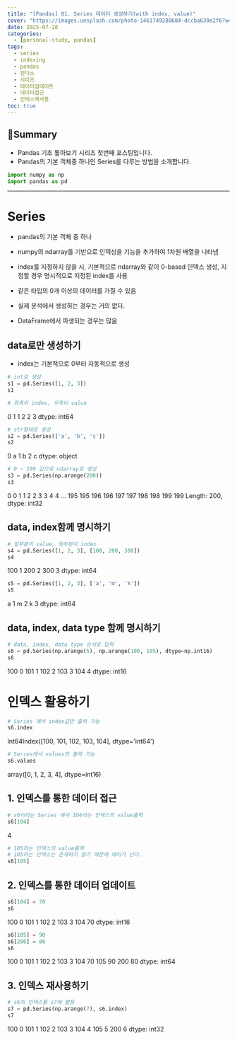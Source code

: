 ```yaml
---
title: "[Pandas] 01. Series 데이터 생성하기(with index, value)"
cover: "https://images.unsplash.com/photo-1461749280684-dccba630e2f6?w=1920&h=1080&fit=crop"
date: 2025-07-18
categories:
  - [personal-study, pandas]
tags:
  - series
  - indexing
  - pandas
  - 판다스
  - 시리즈
  - 데이터업데이트
  - 데이터접근
  - 인덱스재사용
toc: true
---
```

## 🚦Summary
- Pandas 기초 톺아보기 시리즈 첫번째 포스팅입니다.
- Pandas의 기본 객체중 하나인 Series를 다루는 방법을 소개합니다.



```python
import numpy as np
import pandas as pd
```

---


# Series

  - pandas의 기본 객체 중 하나

  - numpy의 ndarray를 기반으로 인덱싱을 기능을 추가하여 1차원 배열을 나타냄

  - index를 지정하지 않을 시, 기본적으로 ndarray와 같이 0-based 인덱스 생성, 지정할 경우 명시적으로 지정된 index를 사용

  - 같은 타입의 0개 이상의 데이터를 가질 수 있음

  - 실제 분석에서 생성하는 경우는 거의 없다.

  - DataFrame에서 파생되는 경우는 많음

## data로만 생성하기

 - index는 기본적으로 0부터 자동적으로 생성

```python
# int로 생성
s1 = pd.Series([1, 2, 3])
s1

# 좌측이 index, 우측이 value
```


0    1
1    2
2    3
dtype: int64


```python
# str형태로 생성
s2 = pd.Series(['a', 'b', 'c'])
s2
```


0    a
1    b
2    c
dtype: object


```python
# 0 ~ 199 값으로 ndarray로 생성
s3 = pd.Series(np.arange(200))
s3
```


0        0
1        1
2        2
3        3
4        4
      ... 
195    195
196    196
197    197
198    198
199    199
Length: 200, dtype: int32

## data, index함께 명시하기

```python
# 앞부분이 value, 뒷부분이 index
s4 = pd.Series([1, 2, 3], [100, 200, 300])
s4
```


100    1
200    2
300    3
dtype: int64


```python
s5 = pd.Series([1, 2, 3], ['a', 'm', 'k'])
s5
```


a    1
m    2
k    3
dtype: int64

## data, index, data type 함께 명시하기

```python
# data, index, data type 순서로 입력
s6 = pd.Series(np.arange(5), np.arange(100, 105), dtype=np.int16)
s6
```


100    0
101    1
102    2
103    3
104    4
dtype: int16

# 인덱스 활용하기

```python
# Series 에서 index값만 출력 가능
s6.index
```


Int64Index([100, 101, 102, 103, 104], dtype='int64')


```python
# Series에서 values만 출력 가능
s6.values
```


array([0, 1, 2, 3, 4], dtype=int16)

## 1. 인덱스를 통한 데이터 접근

```python
# s6이라는 Series 에서 104라는 인덱스의 value출력
s6[104]
```


4


```python
# 105라는 인덱스의 value출력
# 105라는 인덱스는 존재하지 않기 때문에 에러가 난다.
s6[105]
```

## 2. 인덱스를 통한 데이터 업데이트

```python
s6[104] = 70
s6
```


100     0
101     1
102     2
103     3
104    70
dtype: int16


```python
s6[105] = 90
s6[200] = 80
s6
```


100     0
101     1
102     2
103     3
104    70
105    90
200    80
dtype: int64

## 3. 인덱스 재사용하기

```python
# s6의 인덱스를 s7에 활용
s7 = pd.Series(np.arange(7), s6.index)
s7
```


100    0
101    1
102    2
103    3
104    4
105    5
200    6
dtype: int32
